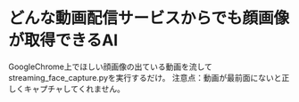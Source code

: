 # どんな動画配信サービスからでも顔画像が取得できるAI
GoogleChrome上でほしい顔画像の出ている動画を流してstreaming_face_capture.pyを実行するだけ。
注意点：動画が最前面にないと正しくキャプチャしてくれません。
